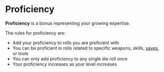 # Proficiency

**Proficiency** is a bonus representing your growing expertise.

The rules for proficiency are:

 * Add your proficiency to rolls you are proficient with
 * You can be proficient in rolls related to specific weapons, skills, [saves](pages/rules/rolling.md?id=saves), or tools
 * You can only add proficiency to any single die roll once
 * Your proficiency increases as your level increases
